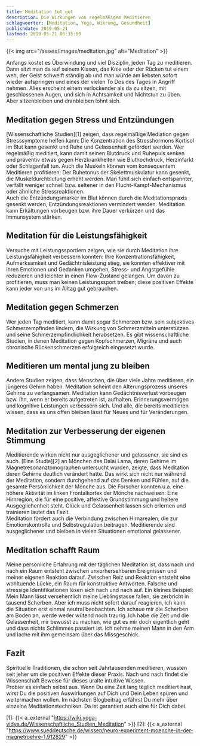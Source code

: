 ```yaml
---
title: Meditation tut gut
description: Die Wirkungen von regelmäßigem Meditieren
schlagwoerter: [Meditation, Yoga, Wikrung, Gesundheit]
publishdate: 2019-05-21
lastmod: 2019-05-21 06:35:00
---
```


{{< img src="/assets/images/meditation.jpg" alt="Meditation" >}}

Anfangs kostet es Überwindung und viel Disziplin, jeden Tag zu meditieren. Dann sitzt man da auf seinem Kissen, das Knie oder der Rücken tut einem weh, der Geist schweift ständig ab und man würde am liebsten sofort wieder aufspringen und eines der vielen To Dos des Tages in Angriff nehmen. Alles erscheint einem verlockender als da zu sitzen, mit geschlossenen Augen, und sich in Achtsamkeit und Nichtstun zu üben. Aber sitzenbleiben und dranbleiben lohnt sich.

## Meditation gegen Stress und Entzündungen

 [Wissenschaftliche Studien][1] zeigen, dass regelmäßige Mediation gegen Stresssymptome helfen kann: Die Konzentration des Stresshormons Kortisol im Blut kann gesenkt und Ruhe und Gelassenheit gefördert werden. Wer regelmäßig meditiert, kann damit seinen Blutdruck und Ruhepuls senken und präventiv etwas gegen Herzkrankheiten wie Bluthochdruck, Herzinfarkt oder Schlaganfall tun. Auch die Muskeln können vom konsequentem Meditieren profitieren: Der Ruhetonus der Skelettmuskulatur kann gesenkt, die Muskeldurchblutung erhöht werden. Man fühlt sich einfach entspannter, verfällt weniger schnell bzw. seltener in den Flucht-Kampf-Mechanismus oder ähnliche Stressreaktionen.  
 Auch die Entzündungsmarker im Blut können durch die Meditationspraxis gesenkt werden, Entzündungsreaktionen vermindert werden. Meditation kann Erkältungen vorbeugen bzw. ihre Dauer verkürzen und das Immunsystem stärken.

## Meditation für die Leistungsfähigkeit

Versuche mit Leistungssportlern zeigen, wie sie durch Meditation ihre Leistungsfähigkeit verbessern konnten: Ihre Konzentrationsfähigkeit, Aufmerksamkeit und Gedächtnisleistung stieg, sie konnten effektiver mit ihren Emotionen und Gedanken umgehen, Stress- und Angstgefühle reduzieren und leichter in einen Flow-Zustand gelangen. Um davon zu profitieren, muss man keinen Leistungssport treiben; diese positiven Effekte kann jeder von uns im Alltag gut gebrauchen. 

## Meditation gegen Schmerzen

Wer jeden Tag meditiert, kann damit sogar Schmerzen bzw. sein subjektives Schmerzempfinden lindern, die Wirkung von Schmerzmitteln unterstützen und seine Schmerzempfindlichkeit herabsetzen. Es gibt wissenschaftliche Studien, in denen Meditation gegen Kopfschmerzen, Migräne und auch chronische Rückenschmerzen erfolgreich eingesetzt wurde.

## Meditieren um mental jung zu bleiben

Andere Studien zeigen, dass Menschen, die über viele Jahre meditieren, ein jüngeres Gehirn haben. Meditation scheint den Alterungsprozess unseres Gehirns zu verlangsamen. Meditation kann Gedächtnisverlust vorbeugen bzw. ihn, wenn er bereits aufgetreten ist, aufhalten. Erinnerungsvermögen und kognitive Leistungen verbessern sich. Und alle, die bereits meditieren wissen, dass es uns offen bleiben lässt für Neues und für Veränderungen.

## Meditation zur Verbesserung der eigenen Stimmung

Meditierende wirken nicht nur ausgeglichener und gelassener, sie sind es auch. [Eine Studie][2] an Mönchen des Dalai Lama, deren Gehirne im Magnetresonanztomographen untersucht wurden, zeigte, dass Meditation deren Gehirne deutlich verändert hatte. Das wirkt sich nicht nur während der Meditation, sondern durchgehend auf das Denken und Fühlen, auf die gesamte Persönlichkeit der Mönche aus. Die Forscher konnten u.a. eine höhere Aktivität im linken Frontalkortex der Mönche nachweisen: Eine Hirnregion, die für eine positive, affektive Grundstimmung und heitere Ausgeglichenheit steht. Glück und Gelassenheit lassen sich erlernen und trainieren lautet das Fazit.     
Meditation fördert auch die Verbindung zwischen Hirnarealen, die zur Emotionskontrolle und Selbstregulation beitragen. Meditierende sind ausgeglichener und bleiben in vielen Situationen emotional gelassener.

## Meditation schafft Raum

Meine persönliche Erfahrung mit der täglichen Meditation ist, dass nach und nach ein Raum entsteht zwischen unvorhersehbaren Ereignissen und meiner eigenen Reaktion darauf. Zwischen Reiz und Reaktion entsteht eine wohltuende Lücke, ein Raum für konstruktive Antworten. Falsche und stressige Identifikationen lösen sich nach und nach auf. Ein kleines Beispiel: Mein Mann lässt versehentlich meine Lieblingstasse fallen, sie zerbricht in tausend Scherben. Aber ich muss nicht sofort darauf reagieren, ich kann die Situation erst einmal neutral beobachten. Ich schaue mir die Scherben am Boden an, werde weder wütend noch traurig. Ich habe die Zeit und die Gelassenheit, mir bewusst zu machen, wie gut es mir doch eigentlich geht und dass nichts Schlimmes passiert ist. Ich nehme meinen Mann in den Arm und lache mit ihm gemeinsam über das Missgeschick.

## Fazit

Spirituelle Traditionen, die schon seit Jahrtausenden meditieren, wussten seit jeher um die positiven Effekte dieser Praxis. Nach und nach findet die Wissenschaft Beweise für dieses uralte intuitive Wissen.  
Probier es einfach selbst aus. Wenn Du eine Zeit lang täglich meditiert hast, wirst Du die positiven Auswirkungen auf Dich und Dein Leben spüren und weitermachen wollen. Im nächsten Blogbeitrag erfährst Du mehr über einzelne Meditationstechniken. Da ist garantiert auch eine für Dich dabei.

[1]: {{< a_external "https://wiki.yoga-vidya.de/Wissenschaftliche_Studien_Meditation" >}}
[2]: {{< a_external "https://www.sueddeutsche.de/wissen/neuro-experiment-moenche-in-der-magnetroehre-1.912829" >}}


